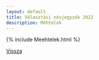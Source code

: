 ```yaml
---
layout: default
title: Választási névjegyzék 2022
description: Méhtelek
---
```


{% include Meehtelek.html %}

[Vissza](./)